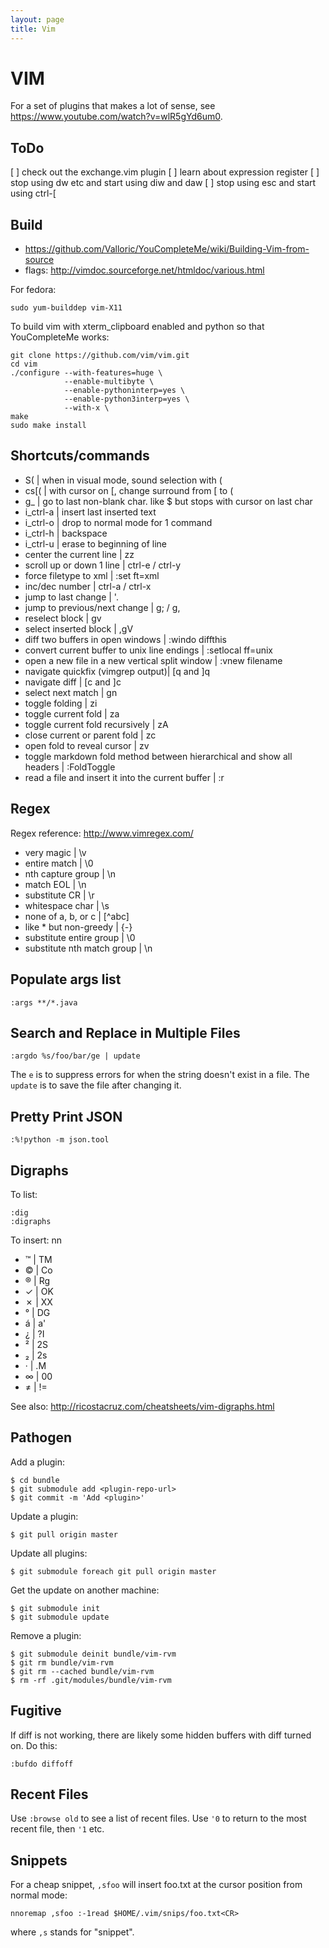 ```yaml
---
layout: page
title: Vim
---
```


# VIM

For a set of plugins that makes a lot of sense, see <https://www.youtube.com/watch?v=wlR5gYd6um0>.

## ToDo

[ ] check out the exchange.vim plugin
[ ] learn about expression register
[ ] stop using dw etc and start using diw and daw
[ ] stop using esc and start using ctrl-[

## Build

* <https://github.com/Valloric/YouCompleteMe/wiki/Building-Vim-from-source>
* flags: <http://vimdoc.sourceforge.net/htmldoc/various.html>

For fedora:
```
sudo yum-builddep vim-X11
```

To build vim with xterm_clipboard enabled and python so that YouCompleteMe works:
```
git clone https://github.com/vim/vim.git
cd vim
./configure --with-features=huge \
            --enable-multibyte \
            --enable-pythoninterp=yes \
            --enable-python3interp=yes \
            --with-x \
make
sudo make install
```

## Shortcuts/commands
* S( | when in visual mode, sound selection with (
* cs[( | with cursor on [, change surround from [ to (
* g_ | go to last non-blank char. like $ but stops with cursor on last char
* i_ctrl-a | insert last inserted text
* i_ctrl-o | drop to normal mode for 1 command
* i_ctrl-h | backspace
* i_ctrl-u | erase to beginning of line
* center the current line | zz
* scroll up or down 1 line | ctrl-e / ctrl-y
* force filetype to xml | :set ft=xml
* inc/dec number | ctrl-a / ctrl-x
* jump to last change | '.
* jump to previous/next change | g; / g,
* reselect block | gv
* select inserted block | ,gV
* diff two buffers in open windows | :windo diffthis
* convert current buffer to unix line endings | :setlocal ff=unix
* open a new file in a new vertical split window | :vnew filename
* navigate quickfix (vimgrep output)| [q and ]q
* navigate diff | [c and ]c
* select next match | gn
* toggle folding | zi
* toggle current fold |  za
* toggle current fold recursively |  zA
* close current or parent fold | zc
* open fold to reveal cursor | zv
* toggle markdown fold method between hierarchical and show all headers | :FoldToggle
* read a file and insert it into the current buffer | :r <filename>

## Regex
Regex reference: <http://www.vimregex.com/>

* very magic | \v
* entire match | \0
* nth capture group | \n
* match EOL | \n
* substitute CR | \r
* whitespace char | \s
* none of a, b, or c | [^abc]
* like * but non-greedy | \{-}
* substitute entire group | \0
* substitute nth match group | \n

## Populate args list

    :args **/*.java

## Search and Replace in Multiple Files

    :argdo %s/foo/bar/ge | update

The `e` is to suppress errors for when the string doesn't exist in a file.
The `update` is to save the file after changing it.

## Pretty Print JSON

    :%!python -m json.tool

## Digraphs

To list:

    :dig
    :digraphs

To insert: <Ctrl-K>nn

* ™ | TM
* © | Co
* ® | Rg
* ✓ | OK
* ✗ | XX
* ° | DG
* á | a'
* ¿ | ?I
* ² | 2S
* ₂ | 2s
* · | .M
* ∞ | 00
* ≠ | !=

See also: http://ricostacruz.com/cheatsheets/vim-digraphs.html

## Pathogen

Add a plugin:

    $ cd bundle
    $ git submodule add <plugin-repo-url>
    $ git commit -m 'Add <plugin>'

Update a plugin:

    $ git pull origin master

Update all plugins:

    $ git submodule foreach git pull origin master

Get the update on another machine:

    $ git submodule init
    $ git submodule update

Remove a plugin:

    $ git submodule deinit bundle/vim-rvm
    $ git rm bundle/vim-rvm
    $ git rm --cached bundle/vim-rvm
    $ rm -rf .git/modules/bundle/vim-rvm

## Fugitive

If diff is not working, there are likely some hidden buffers with diff turned on.
Do this:

    :bufdo diffoff

## Recent Files

Use `:browse old` to see a list of recent files.
Use `'0` to return to the most recent file, then `'1` etc.

## Snippets

For a cheap snippet, `,sfoo` will insert foo.txt at the cursor position from normal mode:

    nnoremap ,sfoo :-1read $HOME/.vim/snips/foo.txt<CR>

where `,s` stands for "snippet".
